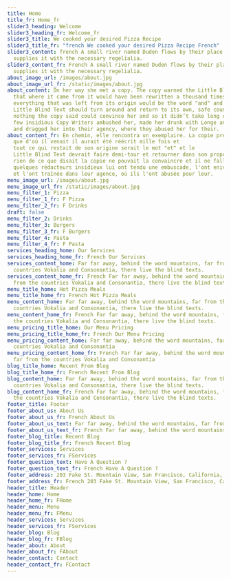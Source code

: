 ```yaml
---
title: Home
title_fr: Home_fr
slider3_heading: Welcome
slider3_heading_fr: Welcome_fr
slider3_title: We cooked your desired Pizza Recipe
slider3_title_fr: "french We cooked your desired Pizza Recipe French"
slider3_content: french A small river named Duden flows by their place and
  supplies it with the necessary regelialia.
slider3_content_fr: French A small river named Duden flows by their place and
  supplies it with the necessary regelialia.
about_image_url: /images/about.jpg
about_image_url_fr: /static/images/about.jpg
about_content: On her way she met a copy. The copy warned the Little Blind Text,
  that where it came from it would have been rewritten a thousand times and
  everything that was left from its origin would be the word "and" and the
  Little Blind Text should turn around and return to its own, safe country. But
  nothing the copy said could convince her and so it didn’t take long until a
  few insidious Copy Writers ambushed her, made her drunk with Longe and Parole
  and dragged her into their agency, where they abused her for their.
about_content_fr: En chemin, elle rencontra un exemplaire. La copie prévenait le Little Blind Text,
  que d'où il venait il aurait été réécrit mille fois et
  tout ce qui restait de son origine serait le mot "et" et le
  Little Blind Text devrait faire demi-tour et retourner dans son propre pays sûr. Mais
  rien de ce que disait la copie ne pouvait la convaincre et il ne fallut donc pas longtemps avant qu'un
  quelques rédacteurs insidieux lui ont tendu une embuscade, l'ont enivrée avec Longe et Parole
  et l'ont traînée dans leur agence, où ils l'ont abusée pour leur.
menu_image_url: /images/about.jpg
menu_image_url_fr: /static/images/about.jpg
menu_filter_1: Pizza
menu_filter_1_fr: F Pizza
menu_filter_2_fr: F Drinks
draft: false
menu_filter_2: Drinks
menu_filter_3: Burgers
menu_filter_3_fr: F Burgers
menu_filter_4: Pasta
menu_filter_4_fr: F Pasta
services_heading_home: Our Services
services_heading_home_fr: French Our Services
services_content_home: Far far away, behind the word mountains, far from the
  countries Vokalia and Consonantia, there live the blind texts.
services_content_home_fr: French Far far away, behind the word mountains, far
  from the countries Vokalia and Consonantia, there live the blind texts.
menu_title_home: Hot Pizza Meals
menu_title_home_fr: French Hot Pizza Meals
menu_content_home: Far far away, behind the word mountains, far from the
  countries Vokalia and Consonantia, there live the blind texts.
menu_content_home_fr: French Far far away, behind the word mountains, far from
  the countries Vokalia and Consonantia, there live the blind texts.
menu_pricing_title_home: Our Menu Pricing
menu_pricing_title_home_fr: French Our Menu Pricing
menu_pricing_content_home: Far far away, behind the word mountains, far from the
  countries Vokalia and Consonantia
menu_pricing_content_home_fr: French Far far away, behind the word mountains,
  far from the countries Vokalia and Consonantia
blog_title_home: Recent From Blog
blog_title_home_fr: French Recent From Blog
blog_content_home: Far far away, behind the word mountains, far from the
  countries Vokalia and Consonantia, there live the blind texts.
blog_content_home_fr: French Far far away, behind the word mountains, far from
  the countries Vokalia and Consonantia, there live the blind texts.
footer_title: Footer
footer_about_us: About Us
footer_about_us_fr: French About Us
footer_about_us_text: Far far away, behind the word mountains, far from the countries Vokalia and Consonantia, there live the blind texts.
footer_about_us_text_fr: French Far far away, behind the word mountains, far from the countries Vokalia and Consonantia, there live the blind texts.
footer_blog_title: Recent Blog
footer_blog_title_fr: French Recent Blog
footer_services: Services
footer_services_fr: FServices
footer_question_text: Have A Question ?
footer_question_text_fr: French Have A Question ?
footer_address: 203 Fake St. Mountain View, San Francisco, California, USA
footer_address_fr: French 203 Fake St. Mountain View, San Francisco, California, USA
header_title: Header
header_home: Home
header_home_fr: FHome
header_menu: Menu
header_menu_fr: FMenu
header_services: Services
header_services_fr: FServices
header_blog: Blog
header_blog_fr: FBlog
header_about: About
header_about_fr: FAbout
header_contact: Contact
header_contact_fr: FContact
---
```

